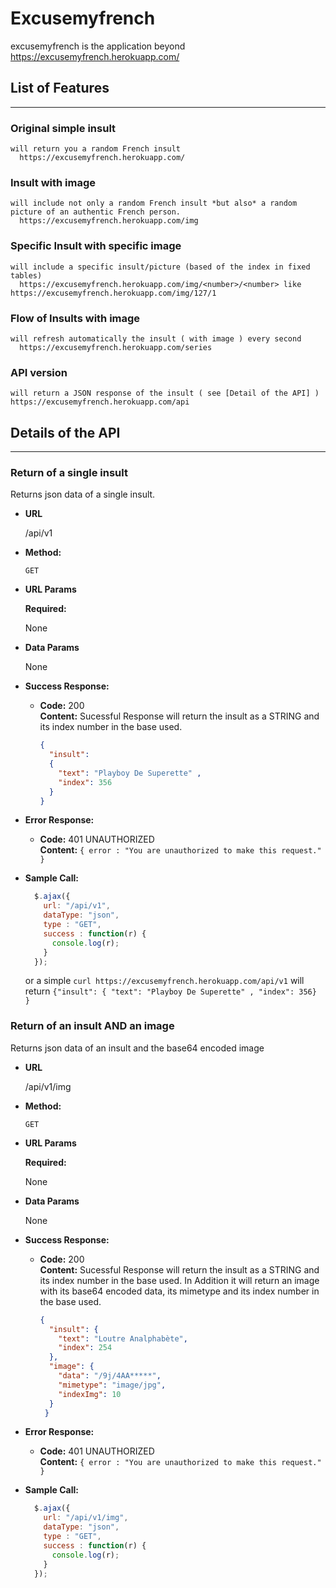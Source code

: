 # Excusemyfrench


excusemyfrench is the application beyond https://excusemyfrench.herokuapp.com/ 



## List of Features
----

### Original simple insult
    will return you a random French insult
      https://excusemyfrench.herokuapp.com/

### Insult with image
    will include not only a random French insult *but also* a random picture of an authentic French person.
      https://excusemyfrench.herokuapp.com/img 

### Specific Insult with specific image
    will include a specific insult/picture (based of the index in fixed tables)
      https://excusemyfrench.herokuapp.com/img/<number>/<number> like https://excusemyfrench.herokuapp.com/img/127/1

### Flow of Insults with image
    will refresh automatically the insult ( with image ) every second
      https://excusemyfrench.herokuapp.com/series      

### API version
    will return a JSON response of the insult ( see [Detail of the API] )
    https://excusemyfrench.herokuapp.com/api 

## Details of the API
----

### Return of a single insult
  Returns json data of a single insult.

* **URL**

  /api/v1

* **Method:**

  `GET`
  
*  **URL Params**

   **Required:**
 
   None

* **Data Params**

  None

* **Success Response:**

  * **Code:** 200 <br />
    **Content:** Sucessful Response will return the insult as a STRING and its index number in the base used.

    ```json
    { 
      "insult": 
      { 
        "text": "Playboy De Superette" , 
        "index": 356
      } 
    }
    ```

 
* **Error Response:**

  * **Code:** 401 UNAUTHORIZED <br />
    **Content:** `{ error : "You are unauthorized to make this request." }`

* **Sample Call:**

  ```javascript
    $.ajax({
      url: "/api/v1",
      dataType: "json",
      type : "GET",
      success : function(r) {
        console.log(r);
      }
    });
  ```

  or a simple
`curl https://excusemyfrench.herokuapp.com/api/v1` will return 
`{"insult": { "text": "Playboy De Superette" , "index": 356} }`


### Return of an insult AND an image
  Returns json data of an insult and the base64 encoded image

* **URL**

  /api/v1/img

* **Method:**

  `GET`
  
*  **URL Params**

   **Required:**
 
   None

* **Data Params**

  None

* **Success Response:**

  * **Code:** 200 <br />
    **Content:** Sucessful Response will return the insult as a STRING and its index number in the base used.
    In Addition it will return an image with its base64 encoded data, its mimetype and its index number in the base used.

    ```json
    {
      "insult": {
        "text": "Loutre Analphabète",
        "index": 254
      },
      "image": {
        "data": "/9j/4AA*****",
        "mimetype": "image/jpg",
        "indexImg": 10
      }
     }  
    ```

 
* **Error Response:**

  * **Code:** 401 UNAUTHORIZED <br />
    **Content:** `{ error : "You are unauthorized to make this request." }`

* **Sample Call:**

  ```javascript
    $.ajax({
      url: "/api/v1/img",
      dataType: "json",
      type : "GET",
      success : function(r) {
        console.log(r);
      }
    });
  ```

